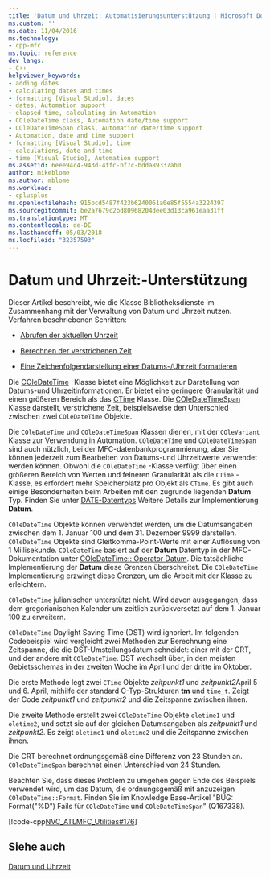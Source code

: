 ```yaml
---
title: 'Datum und Uhrzeit: Automatisierungsunterstützung | Microsoft Docs'
ms.custom: ''
ms.date: 11/04/2016
ms.technology:
- cpp-mfc
ms.topic: reference
dev_langs:
- C++
helpviewer_keywords:
- adding dates
- calculating dates and times
- formatting [Visual Studio], dates
- dates, Automation support
- elapsed time, calculating in Automation
- COleDateTime class, Automation date/time support
- COleDateTimeSpan class, Automation date/time support
- Automation, date and time support
- formatting [Visual Studio], time
- calculations, date and time
- time [Visual Studio], Automation support
ms.assetid: 6eee94c4-943d-4ffc-bf7c-bdda89337ab0
author: mikeblome
ms.author: mblome
ms.workload:
- cplusplus
ms.openlocfilehash: 915bcd5487f423b6240061a0e85f5554a3224397
ms.sourcegitcommit: be2a7679c2bd80968204dee03d13ca961eaa31ff
ms.translationtype: MT
ms.contentlocale: de-DE
ms.lasthandoff: 05/03/2018
ms.locfileid: "32357593"
---
```

# <a name="date-and-time-automation-support"></a>Datum und Uhrzeit:-Unterstützung
Dieser Artikel beschreibt, wie die Klasse Bibliotheksdienste im Zusammenhang mit der Verwaltung von Datum und Uhrzeit nutzen. Verfahren beschriebenen Schritten:  
  
-   [Abrufen der aktuellen Uhrzeit](../atl-mfc-shared/current-time-automation-classes.md)  
  
-   [Berechnen der verstrichenen Zeit](../atl-mfc-shared/elapsed-time-automation-classes.md)  
  
-   [Eine Zeichenfolgendarstellung einer Datums-/Uhrzeit formatieren](../atl-mfc-shared/formatting-time-automation-classes.md)  
  
 Die [COleDateTime](../atl-mfc-shared/reference/coledatetime-class.md) -Klasse bietet eine Möglichkeit zur Darstellung von Datums-und Uhrzeitinformationen. Er bietet eine geringere Granularität und einen größeren Bereich als das [CTime](../atl-mfc-shared/reference/ctime-class.md) Klasse. Die [COleDateTimeSpan](../atl-mfc-shared/reference/coledatetimespan-class.md) Klasse darstellt, verstrichene Zeit, beispielsweise den Unterschied zwischen zwei `COleDateTime` Objekte.  
  
 Die `COleDateTime` und `COleDateTimeSpan` Klassen dienen, mit der `COleVariant` Klasse zur Verwendung in Automation. `COleDateTime` und `COleDateTimeSpan` sind auch nützlich, bei der MFC-datenbankprogrammierung, aber Sie können jederzeit zum Bearbeiten von Datums-und Uhrzeitwerte verwendet werden können. Obwohl die `COleDateTime` -Klasse verfügt über einen größeren Bereich von Werten und feineren Granularität als die `CTime` -Klasse, es erfordert mehr Speicherplatz pro Objekt als `CTime`. Es gibt auch einige Besonderheiten beim Arbeiten mit den zugrunde liegenden **Datum** Typ. Finden Sie unter [DATE-Datentyps](../atl-mfc-shared/date-type.md) Weitere Details zur Implementierung **Datum**.  
  
 `COleDateTime` Objekte können verwendet werden, um die Datumsangaben zwischen dem 1. Januar 100 und dem 31. Dezember 9999 darstellen. `COleDateTime` Objekte sind Gleitkomma-Point-Werte mit einer Auflösung von 1 Millisekunde. `COleDateTime` basiert auf der **Datum** Datentyp in der MFC-Dokumentation unter [COleDateTime:: Operator Datum](../atl-mfc-shared/reference/coledatetime-class.md#operator_date). Die tatsächliche Implementierung der **Datum** diese Grenzen überschreitet. Die `COleDateTime` Implementierung erzwingt diese Grenzen, um die Arbeit mit der Klasse zu erleichtern.  
  
 `COleDateTime` julianischen unterstützt nicht. Wird davon ausgegangen, dass dem gregorianischen Kalender um zeitlich zurückversetzt auf dem 1. Januar 100 zu erweitern.  
  
 `COleDateTime` Daylight Saving Time (DST) wird ignoriert. Im folgenden Codebeispiel wird vergleicht zwei Methoden zur Berechnung eine Zeitspanne, die die DST-Umstellungsdatum schneidet: einer mit der CRT, und der andere mit `COleDateTime`. DST wechselt über, in den meisten Gebietsschemas in der zweiten Woche im April und der dritte im Oktober.  
  
 Die erste Methode legt zwei `CTime` Objekte *zeitpunkt1* und *zeitpunkt2*April 5 und 6. April, mithilfe der standard C-Typ-Strukturen **tm** und `time_t`. Zeigt der Code *zeitpunkt1* und *zeitpunkt2* und die Zeitspanne zwischen ihnen.  
  
 Die zweite Methode erstellt zwei `COleDateTime` Objekte `oletime1` und `oletime2`, und setzt sie auf der gleichen Datumsangaben als *zeitpunkt1* und *zeitpunkt2*. Es zeigt `oletime1` und `oletime2` und die Zeitspanne zwischen ihnen.  
  
 Die CRT berechnet ordnungsgemäß eine Differenz von 23 Stunden an. `COleDateTimeSpan` berechnet einen Unterschied von 24 Stunden.  
  
 Beachten Sie, dass dieses Problem zu umgehen gegen Ende des Beispiels verwendet wird, um das Datum, die ordnungsgemäß mit anzuzeigen `COleDateTime::Format`. Finden Sie im Knowledge Base-Artikel "BUG: Format("%D") Fails für `COleDateTime` und `COleDateTimeSpan`" (Q167338).  
  
 [!code-cpp[NVC_ATLMFC_Utilities#176](../atl-mfc-shared/codesnippet/cpp/date-and-time-automation-support_1.cpp)]  
  
## <a name="see-also"></a>Siehe auch  
 [Datum und Uhrzeit](../atl-mfc-shared/date-and-time.md)

